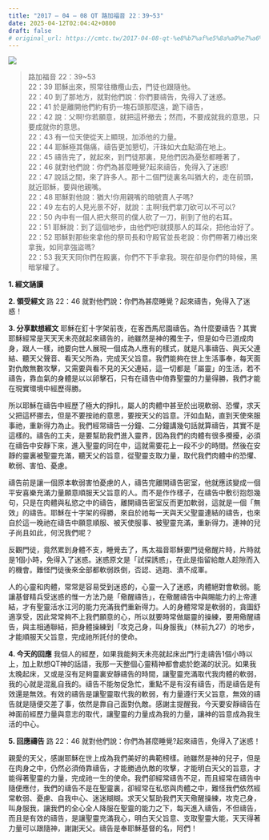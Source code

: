 ```yaml
---
title: "2017 – 04 – 08 QT 路加福音 22：39~53"
date: 2025-04-12T02:04:42+0800
draft: false
# original_url: https://cmtc.tw/2017-04-08-qt-%e8%b7%af%e5%8a%a0%e7%a6%8f%e9%9f%b3-22%ef%bc%9a3953
---
```


![](/images/qt.jpg)
> 路加福音 22：39\~53  
> 22：39 耶穌出來，照常往橄欖山去，門徒也跟隨他。  
> 22：40 到了那地方，就對他們說：你們要禱告，免得入了迷惑。  
> 22：41 於是離開他們約有扔一塊石頭那麼遠，跪下禱告，  
> 22：42 說：父啊!你若願意，就把這杯撤去；然而，不要成就我的意思，只要成就你的意思。  
> 22：43 有一位天使從天上顯現，加添他的力量。  
> 22：44 耶穌極其傷痛，禱告更加懇切，汗珠如大血點滴在地上。  
> 22：45 禱告完了，就起來，到門徒那裏，見他們因為憂愁都睡著了，  
> 22：46 就對他們說：你們為甚麼睡覺?起來禱告，免得入了迷惑!  
> 22：47 說話之間，來了許多人。那十二個門徒裏名叫猶大的，走在前頭，就近耶穌，要與他親嘴。  
> 22：48 耶穌對他說：猶大!你用親嘴的暗號賣人子嗎?  
> 22：49 左右的人見光景不好，就說：主啊!我們拿刀砍可以不可以?  
> 22：50 內中有一個人把大祭司的僕人砍了一刀，削到了他的右耳。  
> 22：51 耶穌說：到了這個地步，由他們吧!就摸那人的耳朵，把他治好了。  
> 22：52 耶穌對那些來拿他的祭司長和守殿官並長老說：你們帶著刀棒出來拿我，如同拿強盜嗎?  
> 22：53 我天天同你們在殿裏，你們不下手拿我。現在卻是你們的時候，黑暗掌權了。

**1. 經文誦讀**

**2. 領受經文**
路 22：46 就對他們說：你們為甚麼睡覺？起來禱告，免得入了迷惑！

**3. 分享默想經文**
耶穌在釘十字架前夜，在客西馬尼園禱告。為什麼要禱告？其實耶穌經常是天天天未亮就起來禱告的，祂雖然是神的獨生子，但是如今已道成肉身，跟人一樣，祂要向世人展現一個成為人應有的樣式，就是凡事禱告、與天父連結、聽天父聲音、看天父所為，完成天父旨意。我們能夠在世上生活事奉，每天面對仇敵無數攻擊，又需要與看不見的天父連結，這一切都是「屬靈」的生活，若不禱告，靠血氣的身體是以以卵擊石，只有在禱告中倚靠聖靈的力量得勝，我們才能在現實環境中經歷得勝。

所以耶穌在禱告中經歷了極大的掙扎，屬人的肉體中甚至於出現軟弱、恐懼，求天父把這杯挪去，但是不要按祂的意思，要按天父的旨意。汗如血點，直到天使來服事祂，重新得力為止。我們經常禱告一分鐘、二分鐘講幾句話就算禱告，其實不是這樣的。禱告的工夫，是要幫助我們進入靈界，因為我們的肉體有很多攪擾，必須在禱告中安靜下來，進入聖靈的同在中，這就需要花上一段不少的時間。然後在安靜的靈裏被聖靈充滿，聽天父的旨意，從聖靈支取力量，取代我們肉體中的恐懼、軟弱、害怕、憂慮。

禱告前是讓一個原本軟弱害怕憂慮的人，禱告完離開禱告密室，他就應該變成一個平安喜樂充滿力量願意順服天父旨意的人。而不是作作樣子，在禱告中敷衍抱怨幾句，只是在肉體與私慾之中的禱告，離開禱告密室反而更加軟弱，這就是一個「無效」的禱告。耶穌在十字架的得勝，來自於祂每一天與天父聖靈連結的禱告，也來自於這一晚祂在禱告中願意順服、被天使服事、被聖靈充滿，重新得力。連神的兒子尚且如此，何況我們呢？

反觀門徒，竟然累到身體不支，睡覺去了，馬太福音耶穌要門徒儆醒片時，片時就是1個小時，免得入了迷惑。迷惑原文是「試探誘惑」，在此是指留給敵人趁隙而入的機會。難怪門徒後來全部都軟弱跌倒，否認、逃跑、潰不成軍。

人的心靈和肉體，常常是容易受到迷惑的，心靈一入了迷惑，肉體絕對會軟弱。能讓基督精兵受迷惑的惟一方法乃是「儆醒禱告」，在儆醒禱告中與賜能力的上帝連結，才有聖靈活水江河的能力充滿我們重新得力。人的身體常常是軟弱的，貪圖舒適享受，因此常常夠不上我們願意的心，所以就要時常做屬靈的操練，要用儆醒禱告，與主相通聯結，把身體操練到「攻克己身，叫身服我」（林前九27）的地步，才能順服天父旨意，完成祂所託付的使命。

**4. 今天的回應**
我個人的經歷，如果我能夠天未亮就起床出門行走禱告1個小時以上，加上默想QT神的話語，我那一天整個心靈精神都會處於飽滿的狀況。如果我太晚起床，又或是沒有足夠靈裏安靜禱告的時間，讓聖靈充滿取代我肉體的軟弱，我的心就是混亂自我的。禱告不能匆促急忙，重點不是有沒有禱告，而是禱告是有效還是無效。有效的禱告是讓聖靈取代我的軟弱，有力量遵行天父旨意，無效的禱告就是隨便交差了事，依然是靠自己面對仇敵。感謝主提醒我，今天要安靜禱告在神面前經歷力量與意志的取代，讓聖靈的力量成為我的力量，讓神的旨意成為我生活的中心。

**5. 回應禱告**
路 22：46 就對他們說：你們為甚麼睡覺?起來禱告，免得入了迷惑！

親愛的天父，感謝耶穌在世上成為我們美好的典範榜樣。祂雖然是神的兒子，但是在肉身之中，仍然必須倚靠禱告，才能勝過仇敵的攻擊，才能明白天父的旨意，才能得著聖靈的力量，完成祂一生的使命。我們卻經常禱告不足，而且經常在禱告中隨便應付，我們的禱告不是在聖靈裏，卻經常在私慾與肉體之中，難怪我們依然經常軟弱、憂慮、自我中心、迷迷糊糊。求天父幫助我們天天儆醒操練，攻克己身，叫身服我，讓我們的全心全人降服在聖靈的能力之下，每天進入禱告，不但禱告，而且是有效的禱告，是讓聖靈充滿我心，明白天父旨意、支取聖靈大能，天天得著力量可以跟隨神，謝謝天父。禱告是奉耶穌基督的名，阿們！
